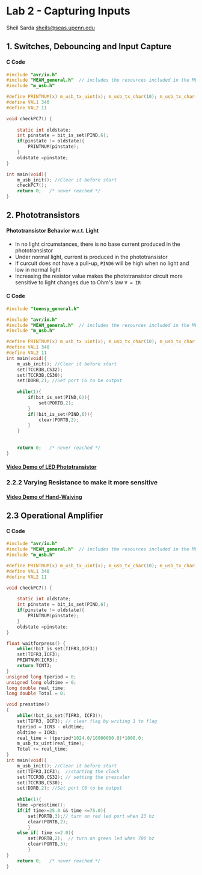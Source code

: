 # Lab 2 - Capturing Inputs

Sheil Sarda <sheils@seas.upenn.edu>

## 1. Switches, Debouncing and Input Capture

#### C Code

````c
#include "avr/io.h"
#include "MEAM_general.h"  // includes the resources included in the MEAM_general.h file
#include "m_usb.h"

#define PRINTNUM(x) m_usb_tx_uint(x); m_usb_tx_char(10); m_usb_tx_char(13)
#define VAL1 340 
#define VAL2 11

void checkPC7() {
	
	static int oldstate;
	int pinstate = bit_is_set(PIND,6);
	if(pinstate != oldstate){
		PRINTNUM(pinstate);
	}
	oldstate =pinstate;
}

int main(void){
    m_usb_init(); //Clear it before start
    checkPC7();
    return 0;   /* never reached */
}

````




## 2. Phototransistors


#### Phototransistor Behavior w.r.t. Light

- In no light circumstances, there is no base current produced in the phototransistor
- Under normal light, current is produced in the phototransistor
- If curcuit does not have a pull-up, `PIND6` will be high when no light and low in normal light
- Increasing the resistor value makes the phototransistor circuit more sensitive to light changes due to Ohm's law `V = IR`

#### C Code

````c
#include "teensy_general.h"

#include "avr/io.h"
#include "MEAM_general.h"  // includes the resources included in the MEAM_general.h file
#include "m_usb.h"

#define PRINTNUM(x) m_usb_tx_uint(x); m_usb_tx_char(10); m_usb_tx_char(13)
#define VAL1 340 
#define VAL2 11
int main(void){
    m_usb_init(); //Clear it before start
    set(TCCR3B,CS32);
    set(TCCR3B,CS30);
    set(DDRB,2); //Set port C6 to be output
	
    while(1){
    	if(bit_is_set(PIND,6)){
    		set(PORTB,2);
    	}
    	if(!bit_is_set(PIND,6)){
    		clear(PORTB,2);
    	}
    }
    
      
    return 0;   /* never reached */
}
````

#### [Video Demo of LED Phototransistor](https://youtube.com/shorts/10NT4-59IJA)

### 2.2.2 Varying Resistance to make it more sensitive

#### [Video Demo of Hand-Waiving](https://youtube.com/shorts/OLkk4m0PEag)


## 2.3 Operational Amplifier



#### C Code

````c
#include "avr/io.h"
#include "MEAM_general.h"  // includes the resources included in the MEAM_general.h file
#include "m_usb.h"

#define PRINTNUM(x) m_usb_tx_uint(x); m_usb_tx_char(10); m_usb_tx_char(13)
#define VAL1 340 
#define VAL2 11

void checkPC7() {
	
	static int oldstate;
	int pinstate = bit_is_set(PIND,6);
	if(pinstate != oldstate){
		PRINTNUM(pinstate);
	}
	oldstate =pinstate;
}

float waitforpress() {
	while(!bit_is_set(TIFR3,ICF3))
	set(TIFR3,ICF3);
	PRINTNUM(ICR3);
	return TCNT3;
}
unsigned long tperiod = 0;
unsigned long oldtime = 0;
long double real_time;
long double Total = 0;

void presstime()
{
    while(!bit_is_set(TIFR3, ICF3));
    set(TIFR3, ICF3); // clear flag by writing 1 to flag
    tperiod = ICR3 - oldtime;
    oldtime = ICR3;
    real_time = (tperiod*1024.0/16000000.0)*1000.0;
    m_usb_tx_uint(real_time);
    Total += real_time;
}
int main(void){
    m_usb_init(); //Clear it before start
    set(TIFR3,ICF3);  //starting the clock
    set(TCCR3B,CS32); // setting the prescaler
    set(TCCR3B,CS30);
    set(DDRB,2); //Set port C6 to be output
	
    while(1){
	time =presstime();
	if(if time>=25.0 && time <=75.0){
		set(PORTB,3);// turn on red led port when 23 hz
		clear(PORTB,2);
		}	
	else if( time <=2.0){
		set(PORTB,2);  // turn on green led when 700 hz
		clear(PORTB,3);
		}
}
    return 0;   /* never reached */
}

````
